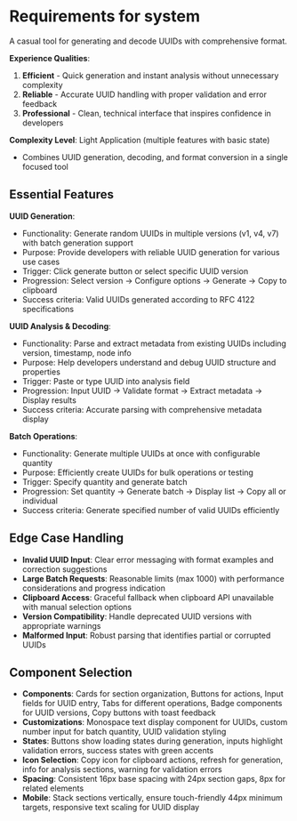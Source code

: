 # Requirements for system

A casual tool for generating and decode UUIDs with comprehensive format.

**Experience Qualities**:

1. **Efficient** - Quick generation and instant analysis without unnecessary complexity
2. **Reliable** - Accurate UUID handling with proper validation and error feedback
3. **Professional** - Clean, technical interface that inspires confidence in developers

**Complexity Level**: Light Application (multiple features with basic state)

- Combines UUID generation, decoding, and format conversion in a single focused tool

## Essential Features

**UUID Generation**:

- Functionality: Generate random UUIDs in multiple versions (v1, v4, v7) with batch generation support
- Purpose: Provide developers with reliable UUID generation for various use cases
- Trigger: Click generate button or select specific UUID version
- Progression: Select version → Configure options → Generate → Copy to clipboard
- Success criteria: Valid UUIDs generated according to RFC 4122 specifications

**UUID Analysis & Decoding**:

- Functionality: Parse and extract metadata from existing UUIDs including version, timestamp, node info
- Purpose: Help developers understand and debug UUID structure and properties
- Trigger: Paste or type UUID into analysis field
- Progression: Input UUID → Validate format → Extract metadata → Display results
- Success criteria: Accurate parsing with comprehensive metadata display

**Batch Operations**:

- Functionality: Generate multiple UUIDs at once with configurable quantity
- Purpose: Efficiently create UUIDs for bulk operations or testing
- Trigger: Specify quantity and generate batch
- Progression: Set quantity → Generate batch → Display list → Copy all or individual
- Success criteria: Generate specified number of valid UUIDs efficiently

## Edge Case Handling

- **Invalid UUID Input**: Clear error messaging with format examples and correction suggestions
- **Large Batch Requests**: Reasonable limits (max 1000) with performance considerations and progress indication
- **Clipboard Access**: Graceful fallback when clipboard API unavailable with manual selection options
- **Version Compatibility**: Handle deprecated UUID versions with appropriate warnings
- **Malformed Input**: Robust parsing that identifies partial or corrupted UUIDs

## Component Selection

- **Components**: Cards for section organization, Buttons for actions, Input fields for UUID entry, Tabs for different operations, Badge components for UUID versions, Copy buttons with toast feedback
- **Customizations**: Monospace text display component for UUIDs, custom number input for batch quantity, UUID validation styling
- **States**: Buttons show loading states during generation, inputs highlight validation errors, success states with green accents
- **Icon Selection**: Copy icon for clipboard actions, refresh for generation, info for analysis sections, warning for validation errors
- **Spacing**: Consistent 16px base spacing with 24px section gaps, 8px for related elements
- **Mobile**: Stack sections vertically, ensure touch-friendly 44px minimum targets, responsive text scaling for UUID display
